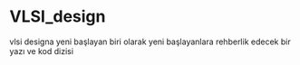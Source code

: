 # VLSI_design
vlsi designa yeni başlayan biri olarak 
yeni başlayanlara rehberlik edecek bir yazı ve kod dizisi
